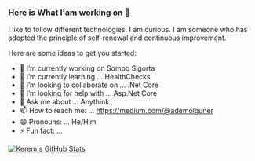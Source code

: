### Here is What I'am working on 👋

 I like to follow different technologies. I am curious. I am someone who has adopted the principle of self-renewal and continuous improvement.

Here are some ideas to get you started:

- 🔭 I’m currently working on Sompo Sigorta
- 🌱 I’m currently learning ... HealthChecks
- 👯 I’m looking to collaborate on ... .Net Core
- 🤔 I’m looking for help with ... Asp.Net Core
- 💬 Ask me about ... Anythink
- 📫 How to reach me: ... https://medium.com/@ademolguner
- 😄 Pronouns: ...  He/Him
- ⚡ Fun fact: ...


<p><a target="_blank" rel="noopener noreferrer" href="https://camo.githubusercontent.com/0d13924c904e48a31ca2a8bda56d356c25e1babd/68747470733a2f2f6769746875622d726561646d652d73746174732e76657263656c2e6170702f6170693f757365726e616d653d6b6572656d76617269732673686f775f69636f6e733d74727565"><img src="https://camo.githubusercontent.com/0d13924c904e48a31ca2a8bda56d356c25e1babd/68747470733a2f2f6769746875622d726561646d652d73746174732e76657263656c2e6170702f6170693f757365726e616d653d6b6572656d76617269732673686f775f69636f6e733d74727565" alt="Kerem's GitHub Stats" data-canonical-src="https://github-readme-stats.vercel.app/api?username=keremvaris&amp;show_icons=true" style="max-width:100%;"></a></p>
